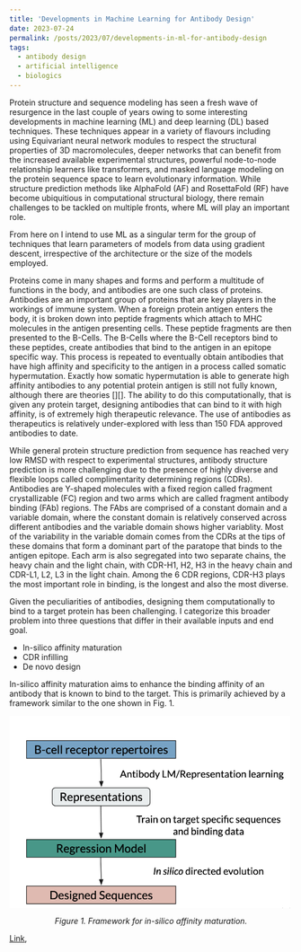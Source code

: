 ```yaml
---
title: 'Developments in Machine Learning for Antibody Design'
date: 2023-07-24
permalink: /posts/2023/07/developments-in-ml-for-antibody-design
tags:
  - antibody design 
  - artificial intelligence 
  - biologics 
---
```


Protein structure and sequence modeling has seen a fresh wave of resurgence in the last couple of years owing to some interesting developments in machine learning (ML) and deep learning (DL) based techniques. These techniques appear in a variety of flavours including using Equivariant neural network modules to respect the structural properties of 3D macromolecules, deeper networks that can benefit from the increased available experimental structures, powerful node-to-node relationship learners like transformers, and masked language modeling on the protein sequence space to learn evolutionary information. While structure prediction methods like AlphaFold (AF) and RosettaFold (RF) have become ubiquitious in computational structural biology, there remain challenges to be tackled on multiple fronts, where ML will play an important role. 

From here on I intend to use ML as a singular term for the group of techniques that learn parameters of models from data using gradient descent, irrespective of the architecture or the size of the models employed. 

Proteins come in many shapes and forms and perform a multitude of functions in the body, and antibodies are one such class of proteins. Antibodies are an important group of proteins that are key players in the workings of immune system. When a foreign protein antigen enters the body, it is broken down into peptide fragments which attach to MHC molecules in the antigen presenting cells. These peptide fragments are then presented to the B-Cells.  The B-Cells where the B-Cell receptors bind to these peptides, create antibodies that bind to the antigen in an epitope specific way. This process is repeated to eventually obtain antibodies that have high affinity and specificity to the antigen in a process called somatic hypermutation. Exactly how somatic hypermutation is able to generate high affinity antibodies to any potential protein antigen is still not fully known, although there are theories [][]. The ability to do this computationally, that is given any protein target, designing antibodies that can bind to it with high affinity, is of extremely high therapeutic relevance. The use of antibodies as therapeutics is relatively under-explored with less than 150 FDA approved antibodies to date.  

While general protein structure prediction from sequence has reached very low RMSD with respect to experimental structures, antibody structure prediction is more challenging due to the presence of highly diverse and flexible loops called complimentarity determining regions (CDRs). Antibodies are Y-shaped molecules with a fixed region called fragment crystallizable (FC) region and two arms which are called fragment antibody binding (FAb) regions. The FAbs are comprised of a constant domain and a variable domain, where the constant domain is relatively conserved across different antibodies and the variable domain shows higher variablity. Most of the variability in the variable domain comes from the CDRs at the tips of these domains that form a dominant part of the paratope that binds to the antigen epitope. Each arm is also segregated into two separate chains, the heavy chain and the light chain, with CDR-H1, H2, H3 in the heavy chain and CDR-L1, L2, L3 in the light chain. Among the 6 CDR regions, CDR-H3 plays the most important role in binding, is the longest and also the most diverse.   

Given the peculiarities of antibodies, designing them computationally to bind to a target protein has been challenging. I categorize this broader problem into three questions that differ in their available inputs and end goal. 

* In-silico affinity maturation
* CDR infilling
* De novo design    

In-silico affinity maturation aims to enhance the binding affinity of an antibody that is known to bind to the target. This is primarily achieved by a framework similar to the one shown in Fig. 1.      

<p>
<img align="center" src="https://github.com/kevinbdsouza/kevinbdsouza.github.io/blob/master/files/aff_mat.png?raw=true" width="500">
</p>
<p align="center">
<em>Figure 1. Framework for in-silico affinity maturation.</em>
</p>


<a href=""><u>Link</u></a>, 





